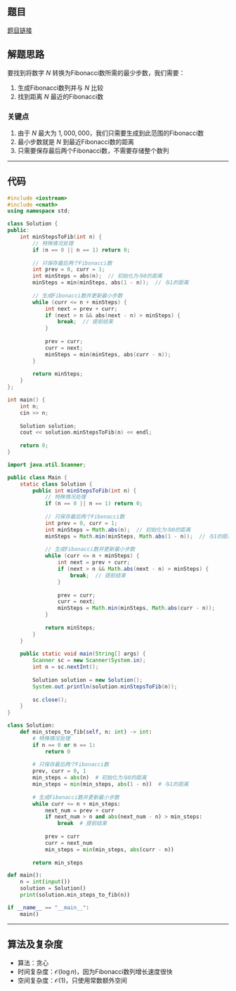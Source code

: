 ## 题目
[题目链接](https://www.nowcoder.com/practice/18ecd0ecf5ef4fe9ba3f17f8d00d2d66?tpId=182&tqId=45846&sourceUrl=/exam/oj&channenl=wgithub&fromPut=wgithub)

## 解题思路

要找到将数字 $N$ 转换为Fibonacci数所需的最少步数，我们需要：
1. 生成Fibonacci数列并与 $N$ 比较
2. 找到距离 $N$ 最近的Fibonacci数

### 关键点
1. 由于 $N$ 最大为 $1,000,000$，我们只需要生成到此范围的Fibonacci数
2. 最小步数就是 $N$ 到最近Fibonacci数的距离
3. 只需要保存最后两个Fibonacci数，不需要存储整个数列

---

## 代码
```cpp []
#include <iostream> 
#include <cmath>
using namespace std;

class Solution {
public:
    int minStepsToFib(int n) {
        // 特殊情况处理
        if (n == 0 || n == 1) return 0;
        
        // 只保存最后两个Fibonacci数
        int prev = 0, curr = 1;
        int minSteps = abs(n);  // 初始化为与0的距离
        minSteps = min(minSteps, abs(1 - n));  // 与1的距离
        
        // 生成Fibonacci数并更新最小步数
        while (curr <= n + minSteps) {
            int next = prev + curr;
            if (next > n && abs(next - n) > minSteps) {
                break;  // 提前结束
            }
            
            prev = curr;
            curr = next;
            minSteps = min(minSteps, abs(curr - n));
        }
        
        return minSteps;
    }
};

int main() {
    int n;
    cin >> n;
    
    Solution solution;
    cout << solution.minStepsToFib(n) << endl;
    
    return 0;
}
```

```java []
import java.util.Scanner;

public class Main {
    static class Solution {
        public int minStepsToFib(int n) {
            // 特殊情况处理
            if (n == 0 || n == 1) return 0;
            
            // 只保存最后两个Fibonacci数
            int prev = 0, curr = 1;
            int minSteps = Math.abs(n);  // 初始化为与0的距离
            minSteps = Math.min(minSteps, Math.abs(1 - n));  // 与1的距离
            
            // 生成Fibonacci数并更新最小步数
            while (curr <= n + minSteps) {
                int next = prev + curr;
                if (next > n && Math.abs(next - n) > minSteps) {
                    break;  // 提前结束
                }
                
                prev = curr;
                curr = next;
                minSteps = Math.min(minSteps, Math.abs(curr - n));
            }
            
            return minSteps;
        }
    }
    
    public static void main(String[] args) {
        Scanner sc = new Scanner(System.in);
        int n = sc.nextInt();
        
        Solution solution = new Solution();
        System.out.println(solution.minStepsToFib(n));
        
        sc.close();
    }
}
```

```python []
class Solution:
    def min_steps_to_fib(self, n: int) -> int:
        # 特殊情况处理
        if n == 0 or n == 1:
            return 0
        
        # 只保存最后两个Fibonacci数
        prev, curr = 0, 1
        min_steps = abs(n)  # 初始化为与0的距离
        min_steps = min(min_steps, abs(1 - n))  # 与1的距离
        
        # 生成Fibonacci数并更新最小步数
        while curr <= n + min_steps:
            next_num = prev + curr
            if next_num > n and abs(next_num - n) > min_steps:
                break  # 提前结束
            
            prev = curr
            curr = next_num
            min_steps = min(min_steps, abs(curr - n))
        
        return min_steps

def main():
    n = int(input())
    solution = Solution()
    print(solution.min_steps_to_fib(n))

if __name__ == "__main__":
    main()
```

---

## 算法及复杂度
- 算法：贪心
- 时间复杂度：$\mathcal{O}(\log n)$，因为Fibonacci数列增长速度很快
- 空间复杂度：$\mathcal{O}(1)$，只使用常数额外空间
